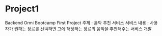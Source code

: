 # Project1
Backend Ormi Bootcamp First Project
주제 :  음악 추천 서비스 
서비스 내용 : 사용자가 원하는 장르를 선택하면 그에 해당하는 장르의 음악을 추천해주는 서비스 개발 
